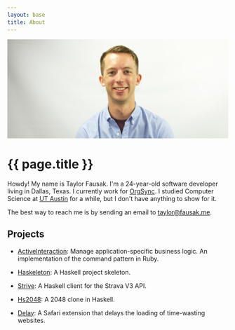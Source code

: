 ```yaml
---
layout: base
title: About
---
```


![Taylor Fausak][1]

# {{ page.title }}

Howdy! My name is Taylor Fausak. I'm a 24-year-old software developer
living in Dallas, Texas. I currently work for [OrgSync][2]. I studied
Computer Science at [UT Austin][3] for a while, but I don't have
anything to show for it.

The best way to reach me is by sending an email to [taylor@fausak.me][4].

## Projects

- [ActiveInteraction](http://devblog.orgsync.com/active_interaction/):
  Manage application-specific business logic. An implementation of
  the command pattern in Ruby.

- [Haskeleton](/haskeleton/):
  A Haskell project skeleton.

- [Strive](/strive/):
  A Haskell client for the Strava V3 API.

- [Hs2048](/hs2048/):
  A 2048 clone in Haskell.

- [Delay](/delay/):
  A Safari extension that delays the loading of time-wasting websites.

[1]: /static/images/taylor-fausak.jpg
[2]: http://www.orgsync.com
[3]: http://www.utexas.edu
[4]: mailto:taylor+honeypot@fausak.me
